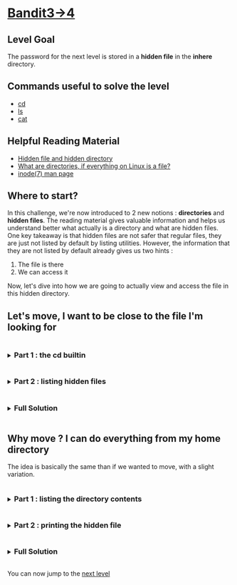 # [Bandit3->4](https://overthewire.org/wargames/bandit/bandit4.html)

## Level Goal

The password for the next level is stored in a **hidden file** in the **inhere** directory.

## Commands useful to solve the level

- [cd](https://www.gnu.org/software/bash/manual/html_node/Bourne-Shell-Builtins.html)
- [ls](https://www.gnu.org/software/coreutils/manual/coreutils.html#ls-invocation)
- [cat](https://www.gnu.org/software/coreutils/manual/coreutils.html#cat-invocation)

## Helpful Reading Material

- [Hidden file and hidden directory](https://en.wikipedia.org/wiki/Hidden_file_and_hidden_directory)
- [What are directories, if everything on Linux is a file?](https://askubuntu.com/questions/1073802/what-are-directories-if-everything-on-linux-is-a-file)
- [inode(7) man page](https://www.man7.org/linux/man-pages/man7/inode.7.html)


## Where to start?

In this challenge, we're now introduced to 2 new notions : **directories** and **hidden files**. The reading material gives valuable information and helps us 
understand better what actually is a directory and what are hidden files. One key takeaway is that hidden files are not safer that regular files, they are 
just not listed by default by listing utilities. However, the information that they are not listed by default already gives us two hints :

1. The file is there
2. We can access it

Now, let's dive into how we are going to actually view and access the file in this hidden directory.

## Let's move, I want to be close to the file I'm looking for


<details>
<summary><h3 style="display:inline-block">Part 1 : the cd builtin</h3></summary>

Let's now meet a new friend, the `cd` [**builtin**](https://www.gnu.org/software/bash/manual/html_node/Shell-Builtin-Commands.html). We will need to use 
this builtin to navigate to the directory named **inhere**.


<details>
<summary>Hint</summary>

`man cd` doesn't work here. Indeed, the `cd` builtin is part of the shell you're using (I'll assume you're using bash). 

However, you can view the [**SHELL BUILTIN COMMANDS**](https://www.gnu.org/software/bash/manual/html_node/Shell-Builtin-Commands.html) section of the 
gnu bash manual.

</details>

<details>
<summary>Solution</summary>

To effectively change directory to the **inhere** directory, we need to run the command `cd inhere`.
</details>
</details>


<details>
<summary><h3 style="display:inline-block">Part 2 : listing hidden files</h3></summary>

Now that we are in the **inhere** directory, if we run the `ls` command, this is the output we get :
```bash
bandit3@bandit:~/inhere$ ls
bandit3@bandit:~/inhere$
```
However, we know that there is a hidden file in this directory, we need to find a way to retrive that file.


<details>
<summary>Hint</summary>

Look at the **DESCRIPTION** section of [ls](https://www.gnu.org/software/coreutils/manual/coreutils.html#ls-invocation). 
The option you're looking for should be near the top

</details>

<details>
<summary>Solution</summary>

The `-a` or `--all` is the option you're looking for. It allows to not ignore the entries starting with a `.`.<br/>
This is the output we get after listing all of our directory contents : 

```bash
bandit3@bandit:~/inhere$ ls --all
.  ..  .hidden
bandit3@bandit:~/inhere$
```
Now that we know that the file we're are looking for, we can print its content with `cat .hidden`
</details>
</details>


<details>
<summary><h3 style="display:inline-block">Full Solution</h3></summary>

1. `cd inhere` to change directory to the inhere directory
2. `ls --all` to print all the contents of the inhere directory
3. `cat .hidden` to print the hidden file
</details>

## Why move ? I can do everything from my home directory

The idea is basically the same than if we wanted to move, with a slight variation.


<details>
<summary><h3 style="display:inline-block">Part 1 : listing the directory contents</h3></summary>

Up until now, we used the `ls` utility with options but without any argument. We need to find a way to specify a directory to the `ls` command.


<details>
<summary>Hint</summary>

Once again, we'll look in the [ls](https://www.gnu.org/software/coreutils/manual/coreutils.html#ls-invocation) 
man page, but this time we need to have a look in the **SYNOPSYS** section.
</details>

<details>
<summary>Solution</summary>

The command `ls --all inhere` it the command we're looking for. this command will allow us to list the contents of the inhere directory, 
without moving nor ignoring the hidden files.<br/>
Running it gives us the following output :
```bash
bandit3@bandit:~$ ls --all inhere
.  ..  .hidden
bandit3@bandit:~$
```
</details>
</details>


<details>
<summary><h3 style="display:inline-block">Part 2 : printing the hidden file</h3></summary>


Now that we now that the hidden file in the inhere directory is called `.hidden`, we can run `cat` and give it the relative path 
to the `.hidden` file as an argument : `cat inhere/.hidden`. This will dump the password string to stdout
</details>


<details>
<summary><h3 style="display:inline-block">Full Solution</h3></summary>

1. `ls --all inhere` to list the contents of the inhere directory
2. `cat inhere/.hidden` to print the contents of the `.hidden` file
</details>

You can now jump to the [next level](/bandit/bandit4.md)
